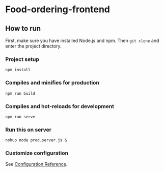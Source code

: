 # Food-ordering-frontend

## How to run

First, make sure you have installed Node.js and npm. Then ```git clone``` and enter the project directory.

### Project setup
```
npm install
```

### Compiles and minifies for production
```
npm run build
```

### Compiles and hot-reloads for development
```
npm run serve
```

### Run this on server
```
nohup node prod.server.js &
```

### Customize configuration
See [Configuration Reference](https://cli.vuejs.org/config/).
